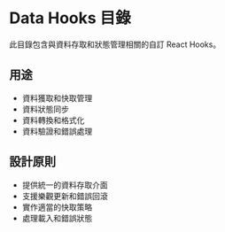 # Data Hooks 目錄

此目錄包含與資料存取和狀態管理相關的自訂 React Hooks。

## 用途

- 資料獲取和快取管理
- 資料狀態同步
- 資料轉換和格式化
- 資料驗證和錯誤處理

## 設計原則

- 提供統一的資料存取介面
- 支援樂觀更新和錯誤回滾
- 實作適當的快取策略
- 處理載入和錯誤狀態


